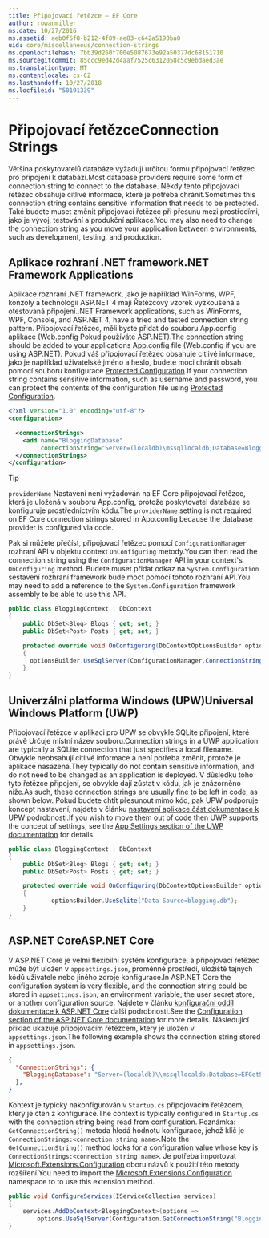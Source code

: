```yaml
---
title: Připojovací řetězce – EF Core
author: rowanmiller
ms.date: 10/27/2016
ms.assetid: aeb0f5f8-b212-4f89-ae83-c642a5190ba0
uid: core/miscellaneous/connection-strings
ms.openlocfilehash: 7bb39d260f700e5087673e92a50377dc68151710
ms.sourcegitcommit: 85ccc9ed42d4aaf7525c6312058c5c9ebdaed3ae
ms.translationtype: MT
ms.contentlocale: cs-CZ
ms.lasthandoff: 10/27/2018
ms.locfileid: "50191339"
---
```

# <a name="connection-strings"></a><span data-ttu-id="35270-102">Připojovací řetězce</span><span class="sxs-lookup"><span data-stu-id="35270-102">Connection Strings</span></span>

<span data-ttu-id="35270-103">Většina poskytovatelů databáze vyžadují určitou formu připojovací řetězec pro připojení k databázi.</span><span class="sxs-lookup"><span data-stu-id="35270-103">Most database providers require some form of connection string to connect to the database.</span></span> <span data-ttu-id="35270-104">Někdy tento připojovací řetězec obsahuje citlivé informace, které je potřeba chránit.</span><span class="sxs-lookup"><span data-stu-id="35270-104">Sometimes this connection string contains sensitive information that needs to be protected.</span></span> <span data-ttu-id="35270-105">Také budete muset změnit připojovací řetězec při přesunu mezi prostředími, jako je vývoj, testování a produkční aplikace.</span><span class="sxs-lookup"><span data-stu-id="35270-105">You may also need to change the connection string as you move your application between environments, such as development, testing, and production.</span></span>

## <a name="net-framework-applications"></a><span data-ttu-id="35270-106">Aplikace rozhraní .NET framework</span><span class="sxs-lookup"><span data-stu-id="35270-106">.NET Framework Applications</span></span>

<span data-ttu-id="35270-107">Aplikace rozhraní .NET framework, jako je například WinForms, WPF, konzoly a technologii ASP.NET 4 mají Řetězcový vzorek vyzkoušená a otestovaná připojení.</span><span class="sxs-lookup"><span data-stu-id="35270-107">.NET Framework applications, such as WinForms, WPF, Console, and ASP.NET 4, have a tried and tested connection string pattern.</span></span> <span data-ttu-id="35270-108">Připojovací řetězec, měli byste přidat do souboru App.config aplikace (Web.config Pokud používáte ASP.NET).</span><span class="sxs-lookup"><span data-stu-id="35270-108">The connection string should be added to your applications App.config file (Web.config if you are using ASP.NET).</span></span> <span data-ttu-id="35270-109">Pokud váš připojovací řetězec obsahuje citlivé informace, jako je například uživatelské jméno a heslo, budete moci chránit obsah pomocí souboru konfigurace [Protected Configuration](https://docs.microsoft.com/dotnet/framework/data/adonet/connection-strings-and-configuration-files#encrypting-configuration-file-sections-using-protected-configuration).</span><span class="sxs-lookup"><span data-stu-id="35270-109">If your connection string contains sensitive information, such as username and password, you can protect the contents of the configuration file using [Protected Configuration](https://docs.microsoft.com/dotnet/framework/data/adonet/connection-strings-and-configuration-files#encrypting-configuration-file-sections-using-protected-configuration).</span></span>

``` xml
<?xml version="1.0" encoding="utf-8"?>
<configuration>

  <connectionStrings>
    <add name="BloggingDatabase"
         connectionString="Server=(localdb)\mssqllocaldb;Database=Blogging;Trusted_Connection=True;" />
  </connectionStrings>
</configuration>
```

> [!TIP]  
> <span data-ttu-id="35270-110">`providerName` Nastavení není vyžadován na EF Core připojovací řetězce, která je uložená v souboru App.config, protože poskytovatel databáze se konfiguruje prostřednictvím kódu.</span><span class="sxs-lookup"><span data-stu-id="35270-110">The `providerName` setting is not required on EF Core connection strings stored in App.config because the database provider is configured via code.</span></span>

<span data-ttu-id="35270-111">Pak si můžete přečíst, připojovací řetězec pomocí `ConfigurationManager` rozhraní API v objektu context `OnConfiguring` metody.</span><span class="sxs-lookup"><span data-stu-id="35270-111">You can then read the connection string using the `ConfigurationManager` API in your context's `OnConfiguring` method.</span></span> <span data-ttu-id="35270-112">Budete muset přidat odkaz na `System.Configuration` sestavení rozhraní framework bude moct pomocí tohoto rozhraní API.</span><span class="sxs-lookup"><span data-stu-id="35270-112">You may need to add a reference to the `System.Configuration` framework assembly to be able to use this API.</span></span>

``` csharp
public class BloggingContext : DbContext
{
    public DbSet<Blog> Blogs { get; set; }
    public DbSet<Post> Posts { get; set; }

    protected override void OnConfiguring(DbContextOptionsBuilder optionsBuilder)
    {
      optionsBuilder.UseSqlServer(ConfigurationManager.ConnectionStrings["BloggingDatabase"].ConnectionString);
    }
}
```

## <a name="universal-windows-platform-uwp"></a><span data-ttu-id="35270-113">Univerzální platforma Windows (UPW)</span><span class="sxs-lookup"><span data-stu-id="35270-113">Universal Windows Platform (UWP)</span></span>

<span data-ttu-id="35270-114">Připojovací řetězce v aplikaci pro UPW se obvykle SQLite připojení, které právě Určuje místní název souboru.</span><span class="sxs-lookup"><span data-stu-id="35270-114">Connection strings in a UWP application are typically a SQLite connection that just specifies a local filename.</span></span> <span data-ttu-id="35270-115">Obvykle neobsahují citlivé informace a není potřeba změnit, protože je aplikace nasazená.</span><span class="sxs-lookup"><span data-stu-id="35270-115">They typically do not contain sensitive information, and do not need to be changed as an application is deployed.</span></span> <span data-ttu-id="35270-116">V důsledku toho tyto řetězce připojení, se obvykle dají zůstat v kódu, jak je znázorněno níže.</span><span class="sxs-lookup"><span data-stu-id="35270-116">As such, these connection strings are usually fine to be left in code, as shown below.</span></span> <span data-ttu-id="35270-117">Pokud budete chtít přesunout mimo kód, pak UPW podporuje koncept nastavení, najdete v článku [nastavení aplikace část dokumentace k UPW](https://docs.microsoft.com/windows/uwp/app-settings/store-and-retrieve-app-data) podrobnosti.</span><span class="sxs-lookup"><span data-stu-id="35270-117">If you wish to move them out of code then UWP supports the concept of settings, see the [App Settings section of the UWP documentation](https://docs.microsoft.com/windows/uwp/app-settings/store-and-retrieve-app-data) for details.</span></span>

``` csharp
public class BloggingContext : DbContext
{
    public DbSet<Blog> Blogs { get; set; }
    public DbSet<Post> Posts { get; set; }

    protected override void OnConfiguring(DbContextOptionsBuilder optionsBuilder)
    {
            optionsBuilder.UseSqlite("Data Source=blogging.db");
    }
}
```

## <a name="aspnet-core"></a><span data-ttu-id="35270-118">ASP.NET Core</span><span class="sxs-lookup"><span data-stu-id="35270-118">ASP.NET Core</span></span>

<span data-ttu-id="35270-119">V ASP.NET Core je velmi flexibilní systém konfigurace, a připojovací řetězec může být uložen v `appsettings.json`, proměnné prostředí, úložiště tajných kódů uživatele nebo jiného zdroje konfigurace.</span><span class="sxs-lookup"><span data-stu-id="35270-119">In ASP.NET Core the configuration system is very flexible, and the connection string could be stored in `appsettings.json`, an environment variable, the user secret store, or another configuration source.</span></span> <span data-ttu-id="35270-120">Najdete v článku [konfigurační oddíl dokumentace k ASP.NET Core](https://docs.asp.net/en/latest/fundamentals/configuration.html) další podrobnosti.</span><span class="sxs-lookup"><span data-stu-id="35270-120">See the [Configuration section of the ASP.NET Core documentation](https://docs.asp.net/en/latest/fundamentals/configuration.html) for more details.</span></span> <span data-ttu-id="35270-121">Následující příklad ukazuje připojovacím řetězcem, který je uložen v `appsettings.json`.</span><span class="sxs-lookup"><span data-stu-id="35270-121">The following example shows the connection string stored in `appsettings.json`.</span></span>

``` json
{
  "ConnectionStrings": {
    "BloggingDatabase": "Server=(localdb)\\mssqllocaldb;Database=EFGetStarted.ConsoleApp.NewDb;Trusted_Connection=True;"
  },
}
```

<span data-ttu-id="35270-122">Kontext je typicky nakonfigurován v `Startup.cs` připojovacím řetězcem, který je čten z konfigurace.</span><span class="sxs-lookup"><span data-stu-id="35270-122">The context is typically configured in `Startup.cs` with the connection string being read from configuration.</span></span> <span data-ttu-id="35270-123">Poznámka: `GetConnectionString()` metoda hledá hodnotu konfigurace, jehož klíč je `ConnectionStrings:<connection string name>`.</span><span class="sxs-lookup"><span data-stu-id="35270-123">Note the `GetConnectionString()` method looks for a configuration value whose key is `ConnectionStrings:<connection string name>`.</span></span> <span data-ttu-id="35270-124">Je potřeba importovat [Microsoft.Extensions.Configuration](https://docs.microsoft.com/dotnet/api/microsoft.extensions.configuration) oboru názvů k použití této metody rozšíření.</span><span class="sxs-lookup"><span data-stu-id="35270-124">You need to import the [Microsoft.Extensions.Configuration](https://docs.microsoft.com/dotnet/api/microsoft.extensions.configuration) namespace to to use this extension method.</span></span>

``` csharp
public void ConfigureServices(IServiceCollection services)
{
    services.AddDbContext<BloggingContext>(options =>
        options.UseSqlServer(Configuration.GetConnectionString("BloggingDatabase")));
}
```
